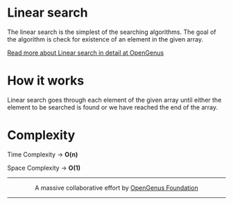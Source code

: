 # Linear search
The linear search is the simplest of the searching algorithms. 
The goal of the algorithm is check for existence of an element in the given array.

[Read more about Linear search in detail at OpenGenus](https://iq.opengenus.org/linear-search-algorithm/)

# How it works
Linear search goes through each element of the given array until either the element to be searched is found or we have reached the end of the array. 

# Complexity
Time Complexity -> **O(n)** 

Space Complexity -> **O(1)**

---

<p align="center">
	A massive collaborative effort by <a href="https://github.com/OpenGenus/cosmos">OpenGenus Foundation</a> 
</p>

---
